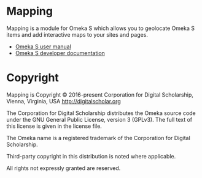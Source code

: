 # Mapping

Mapping is a module for Omeka S which allows you to geolocate Omeka S items and
add interactive maps to your sites and pages.

- [Omeka S user manual](http://omeka.org/s/docs/user-manual/modules/mapping/)
- [Omeka S developer documentation](https://omeka.org/s/docs/developer/module_docs/Mapping/)

# Copyright

Mapping is Copyright © 2016-present Corporation for Digital Scholarship, Vienna,
Virginia, USA http://digitalscholar.org

The Corporation for Digital Scholarship distributes the Omeka source code under
the GNU General Public License, version 3 (GPLv3). The full text of this license
is given in the license file.

The Omeka name is a registered trademark of the Corporation for Digital Scholarship.

Third-party copyright in this distribution is noted where applicable.

All rights not expressly granted are reserved.
